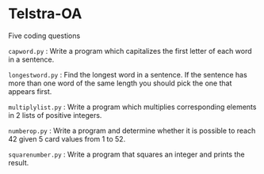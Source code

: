 # Telstra-OA

Five coding questions

`capword.py` : Write a program which capitalizes the first letter of each word in a sentence.

`longestword.py` : Find the longest word in a sentence. If the sentence has more than one word of the same length you should pick the one that appears first.

`multiplylist.py` : Write a program which multiplies corresponding elements in 2 lists of positive integers. 

`numberop.py` : Write a program and determine whether it is possible to reach 42 given 5 card values from 1 to 52. 

`squarenumber.py` : Write a program that squares an integer and prints the result.

